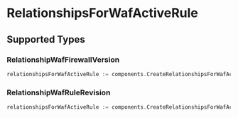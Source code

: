 # RelationshipsForWafActiveRule


## Supported Types

### RelationshipWafFirewallVersion

```go
relationshipsForWafActiveRule := components.CreateRelationshipsForWafActiveRuleRelationshipWafFirewallVersion(components.RelationshipWafFirewallVersion{/* values here */})
```

### RelationshipWafRuleRevision

```go
relationshipsForWafActiveRule := components.CreateRelationshipsForWafActiveRuleRelationshipWafRuleRevision(components.RelationshipWafRuleRevision{/* values here */})
```

